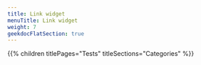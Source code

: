 ```yaml
---
title: Link widget
menuTitle: Link widget
weight: 7 
geekdocFlatSection: true
---
```


{{% children titlePages="Tests" titleSections="Categories" %}}
